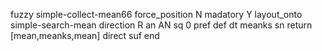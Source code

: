 fuzzy simple-collect-mean66
   force_position N
   madatory Y
   layout_onto simple-search-mean
   direction R
   an AN
   sq 0
   pref 
   def 
    dt meanks
    sn 
    return [mean,meanks,mean]
    direct 
   suf 
end
